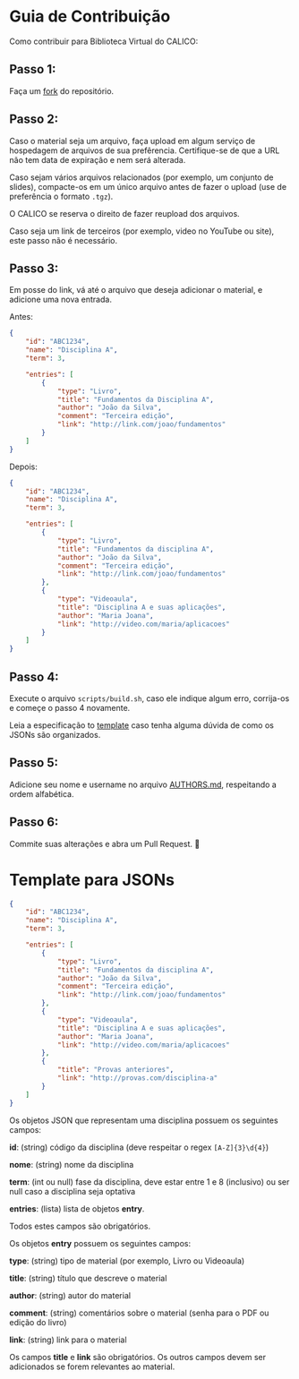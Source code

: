 Guia de Contribuição
====================

Como contribuir para Biblioteca Virtual do CALICO:


Passo 1:
--------

Faça um [fork](https://github.com/CalicoUFSC/biblioteca/fork) do repositório.


Passo 2:
--------

Caso o material seja um arquivo, faça upload em algum serviço de hospedagem de arquivos de sua prefêrencia. Certifique-se de que a URL não tem data de expiração e nem será alterada.

Caso sejam vários arquivos relacionados (por exemplo, um conjunto de slides), compacte-os em um único arquivo antes de fazer o upload (use de preferência o formato `.tgz`).

O CALICO se reserva o direito de fazer reupload dos arquivos.

Caso seja um link de terceiros (por exemplo, video no YouTube ou site), este passo não é necessário.


Passo 3:
--------

Em posse do link, vá até o arquivo que deseja adicionar o material, e adicione uma nova entrada.


Antes:

```json
{
    "id": "ABC1234",
    "name": "Disciplina A",
    "term": 3,

    "entries": [
        {
            "type": "Livro",
            "title": "Fundamentos da Disciplina A",
            "author": "João da Silva",
            "comment": "Terceira edição",
            "link": "http://link.com/joao/fundamentos"
        }
    ]
}
```

Depois:

```json
{
    "id": "ABC1234",
    "name": "Disciplina A",
    "term": 3,

    "entries": [
        {
            "type": "Livro",
            "title": "Fundamentos da disciplina A",
            "author": "João da Silva",
            "comment": "Terceira edição",
            "link": "http://link.com/joao/fundamentos"
        },
        {
            "type": "Videoaula",
            "title": "Disciplina A e suas aplicações",
            "author": "Maria Joana",
            "link": "http://video.com/maria/aplicacoes"
        }
    ]
}
```


Passo 4:
--------

Execute o arquivo `scripts/build.sh`, caso ele indique algum erro, corrija-os e começe o passo 4 novamente.

Leia a especificação to [template](#template) caso tenha alguma dúvida de como os JSONs são organizados.


Passo 5:
--------

Adicione seu nome e username no arquivo [AUTHORS.md](AUTHORS.md), respeitando a ordem alfabética.


Passo 6:
--------

Commite suas alterações e abra um Pull Request. :tada:




<a name="template"></a>Template para JSONs
===================

```json
{
    "id": "ABC1234",
    "name": "Disciplina A",
    "term": 3,

    "entries": [
        {
            "type": "Livro",
            "title": "Fundamentos da disciplina A",
            "author": "João da Silva",
            "comment": "Terceira edição",
            "link": "http://link.com/joao/fundamentos"
        },
        {
            "type": "Videoaula",
            "title": "Disciplina A e suas aplicações",
            "author": "Maria Joana",
            "link": "http://video.com/maria/aplicacoes"
        },
        {
            "title": "Provas anteriores",
            "link": "http://provas.com/disciplina-a"
        }
    ]
}
```

Os objetos JSON que representam uma disciplina possuem os seguintes campos:

**id**: (string) código da disciplina (deve respeitar o regex `[A-Z]{3}\d{4}`)

**nome**: (string) nome da disciplina

**term**: (int ou null) fase da disciplina, deve estar entre 1 e 8 (inclusivo) ou ser null caso a disciplina seja optativa

**entries**: (lista) lista de objetos **entry**.

Todos estes campos são obrigatórios.


Os objetos **entry** possuem os seguintes campos:

**type**: (string) tipo de material (por exemplo, Livro ou Videoaula)

**title**: (string) título que descreve o material

**author**: (string) autor do material

**comment**: (string) comentários sobre o material (senha para o PDF ou edição do livro)

**link**: (string) link para o material

Os campos **title** e **link** são obrigatórios. Os outros campos devem ser adicionados se forem relevantes ao material.

